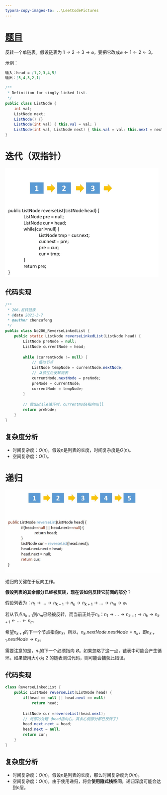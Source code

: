 ```yaml
---
typora-copy-images-to: ..\LeetCodePictures
---
```


# [题目](https://leetcode-cn.com/problems/reverse-linked-list/)

反转一个单链表。假设链表为 $1 \rightarrow 2 \rightarrow 3 \rightarrow \varnothing$，要把它改成$\varnothing \leftarrow 1 \leftarrow 2 \leftarrow 3$。

示例：

```markdown
输入：head = [1,2,3,4,5]
输出：[5,4,3,2,1]
```

```java
/**
 * Definition for singly-linked list.
 */
public class ListNode {
    int val;
    ListNode next;
    ListNode() {}
    ListNode(int val) { this.val = val; }
    ListNode(int val, ListNode next) { this.val = val; this.next = next; }
}
```



# 迭代（双指针）

![206](../LeetCodePictures/206.gif)

## 代码实现

```java
/**
 * 206.反转链表
 * @date 2021-3-7
 * @author chenzufeng
 */
public class No206_ReverseLinkedList {
    public static ListNode reverseLinkedList(ListNode head) {
        ListNode preNode = null;
        ListNode currentNode = head;

        while (currentNode != null) {
            // 临时节点
            ListNode tempNode = currentNode.nextNode;
            // 从前往后反转链表
            currentNode.nextNode = preNode;
            preNode = currentNode;
            currentNode = tempNode;
        }

        // 跳出while循环时，currentNode指向null
        return preNode;
    }
}
```



## 复杂度分析

- 时间复杂度：$O(n)$，假设$n$是列表的长度，时间复杂度是$O(n)$。
- 空间复杂度：$O(1)$。



# 递归

![206_1](../LeetCodePictures/206_1.gif)

递归的关键在于反向工作。

**假设列表的其余部分已经被反转，现在该如何反转它前面的部分**？

假设列表为：$n_{1}\rightarrow ... \rightarrow n_{k-1} \rightarrow n_{k} \rightarrow n_{k+1} \rightarrow ... \rightarrow n_{m} \rightarrow \varnothing$，

若从节点$n_{k+1}$到$n_{m}$已经被反转，而当前正处于$n_{k}$：$n_{1}\rightarrow ... \rightarrow n_{k-1} \rightarrow n_{k} \rightarrow n_{k+1} \leftarrow ... \leftarrow n_{m}$

希望$n_{k+1}$的下一个节点指向$n_{k}$，所以，$n_{k}.nextNode.nextNode = n_{k}$，即$n_{k+1}.nextNode \rightarrow n_{k}$。

需要注意的是，$n_{1}$的下一个必须指向 $Ø$。如果忽略了这一点，链表中可能会产生循环。如果使用大小为 2 的链表测试代码，则可能会捕获此错误。

## 代码实现

```java
class ReverseLinkedList {
    public ListNode reverseList(ListNode head) {
        if(head == null || head.next == null)
            return head;
        
        ListNode cur =reverseList(head.next);
        // 局部的处理（head指向右，其余右侧部分都已反转了）
        head.next.next = head;
        head.next = null;
        return cur;
    }
}
```

## 复杂度分析

- 时间复杂度：$O(n)$，假设$n$是列表的长度，那么时间复杂度为$O(n)$。
- 空间复杂度：$O(n)$，由于使用递归，将会**使用隐式栈空间**。递归深度可能会达到$n$层。







